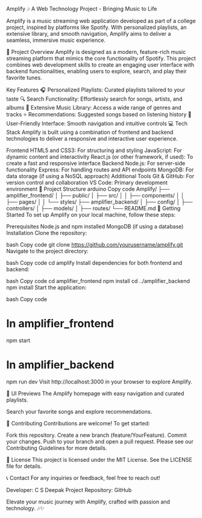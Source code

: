 Amplify 🎶
A Web Technology Project - Bringing Music to Life

Amplify is a music streaming web application developed as part of a college project, inspired by platforms like Spotify. With personalized playlists, an extensive library, and smooth navigation, Amplify aims to deliver a seamless, immersive music experience.

🎯 Project Overview
Amplify is designed as a modern, feature-rich music streaming platform that mimics the core functionality of Spotify. This project combines web development skills to create an engaging user interface with backend functionalities, enabling users to explore, search, and play their favorite tunes.

Key Features
🎧 Personalized Playlists: Curated playlists tailored to your taste
🔍 Search Functionality: Effortlessly search for songs, artists, and albums
📂 Extensive Music Library: Access a wide range of genres and tracks
⭐ Recommendations: Suggested songs based on listening history
🚀 User-Friendly Interface: Smooth navigation and intuitive controls
💻 Tech Stack
Amplify is built using a combination of frontend and backend technologies to deliver a responsive and interactive user experience.

Frontend
HTML5 and CSS3: For structuring and styling
JavaScript: For dynamic content and interactivity
React.js (or other framework, if used): To create a fast and responsive interface
Backend
Node.js: For server-side functionality
Express: For handling routes and API endpoints
MongoDB: For data storage (if using a NoSQL approach)
Additional Tools
Git & GitHub: For version control and collaboration
VS Code: Primary development environment
📁 Project Structure
arduino
Copy code
Amplify/
├── amplifier_frontend/
│   ├── public/
│   ├── src/
│   │   ├── components/
│   │   ├── pages/
│   │   └── styles/
├── amplifier_backend/
│   ├── config/
│   ├── controllers/
│   ├── models/
│   ├── routes/
└── README.md
🚀 Getting Started
To set up Amplify on your local machine, follow these steps:

Prerequisites
Node.js and npm installed
MongoDB (if using a database)
Installation
Clone the repository:

bash
Copy code
git clone https://github.com/yourusername/amplify.git
Navigate to the project directory:

bash
Copy code
cd amplify
Install dependencies for both frontend and backend:

bash
Copy code
cd amplifier_frontend
npm install
cd ../amplifier_backend
npm install
Start the application:

bash
Copy code
# In amplifier_frontend
npm start

# In amplifier_backend
npm run dev
Visit http://localhost:3000 in your browser to explore Amplify.

🎨 UI Previews
The Amplify homepage with easy navigation and curated playlists.

Search your favorite songs and explore recommendations.

🤝 Contributing
Contributions are welcome! To get started:

Fork this repository.
Create a new branch (feature/YourFeature).
Commit your changes.
Push to your branch and open a pull request.
Please see our Contributing Guidelines for more details.

📄 License
This project is licensed under the MIT License. See the LICENSE file for details.

📞 Contact
For any inquiries or feedback, feel free to reach out!

Developer: C S Deepak
Project Repository: GitHub

Elevate your music journey with Amplify, crafted with passion and technology. 🎶✨